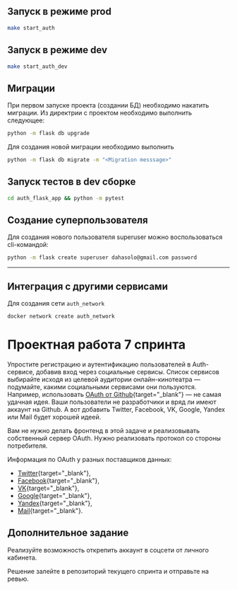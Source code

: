 ## Запуск в режиме prod

```bash
make start_auth
```

## Запуск в режиме dev

```bash
make start_auth_dev
```

## Миграции

При первом запуске проекта (создании БД) необходимо накатить миграции.
Из директрии с проектом необходимо выполнить следующее:

```bash
python -m flask db upgrade
```

Для создания новой миграции необходимо выполнить
```bash
python -m flask db migrate -m "<Migration messsage>"
```

## Запуск тестов в dev сборке

```bash
cd auth_flask_app && python -m pytest
```

## Создание суперпользователя
Для создания нового пользователя superuser можно воспользоваться cli-командой:

```bash
python -m flask create superuser dahasolo@gmail.com password
```
------

## Интеграция с другими сервисами

Для создания сети `auth_network`

```bash
docker network create auth_network
```


# Проектная работа 7 спринта

Упростите регистрацию и аутентификацию пользователей в Auth-сервисе, добавив вход через социальные сервисы. Список сервисов выбирайте исходя из целевой аудитории онлайн-кинотеатра — подумайте, какими социальными сервисами они пользуются. Например, использовать [OAuth от Github](https://docs.github.com/en/free-pro-team@latest/developers/apps/authorizing-oauth-apps){target="_blank"} — не самая удачная идея. Ваши пользователи не разработчики и вряд ли имеют аккаунт на Github. А вот добавить Twitter, Facebook, VK, Google, Yandex или Mail будет хорошей идеей.

Вам не нужно делать фронтенд в этой задаче и реализовывать собственный сервер OAuth. Нужно реализовать протокол со стороны потребителя.

Информация по OAuth у разных поставщиков данных:

- [Twitter](https://developer.twitter.com/en/docs/authentication/overview){target="_blank"},
- [Facebook](https://developers.facebook.com/docs/facebook-login/){target="_blank"},
- [VK](https://vk.com/dev/access_token){target="_blank"},
- [Google](https://developers.google.com/identity/protocols/oauth2){target="_blank"},
- [Yandex](https://yandex.ru/dev/oauth/?turbo=true){target="_blank"},
- [Mail](https://api.mail.ru/docs/guides/oauth/){target="_blank"}.

## Дополнительное задание

Реализуйте возможность открепить аккаунт в соцсети от личного кабинета.

Решение залейте в репозиторий текущего спринта и отправьте на ревью.
